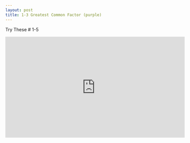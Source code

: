 ```yaml
---
layout: post
title: 1-3 Greatest Common Factor (purple)
---
```

Try These # 1-5
<iframe width="560" height="315" src="https://www.youtube.com/embed/x1HyTPSKRXo" frameborder="0" allow="accelerometer; autoplay; encrypted-media; gyroscope; picture-in-picture" allowfullscreen></iframe>
